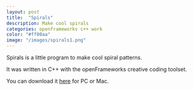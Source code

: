 ```yaml
---
layout: post
title:  "Spirals"
description: Make cool spirals
categories: openframeworks c++ work
color: "#ff00aa"
image: "/images/spirals1.png"
---
```


Spirals is a little program to make cool spiral patterns.

It was written in C++ with the openFrameworks creative coding toolset. 

You can download it [here](https://softwave.itch.io/spirals) for PC or Mac. 
